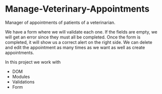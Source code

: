 # Manage-Veterinary-Appointments

Manager of appointments of patients of a veterinarian.

We have a form where we will validate each one. If the fields are empty, we will get an error since they must all be completed. Once the form is completed, it will show us a correct alert on the right side. We can delete and edit the appointment as many times as we want as well as create appointments.

In this project we work with
* DOM
* Modules
* Validations
* Form
